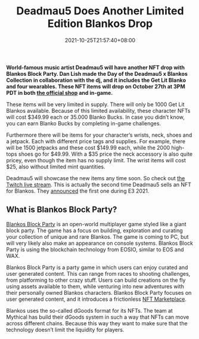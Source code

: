 ﻿---
title: "Deadmau5 Does Another Limited Edition Blankos Drop"
date: 2021-10-25T21:57:40+08:00
lastmod: 2021-10-25T16:45:40+08:00
draft: false
authors: ["Edna"]
description: "World-famous music artist Deadmau5 will have another NFT drop with Blankos Block Party. Dan Lish made the Day of the Deadmau5 x Blankos Collection in collaboration with the dj, and it includes the Get Lit Blanko and four wearables. These NFT items will drop on October 27th at 3PM PDT in both the official shop and in-game."
featuredImage: "blankos-block-party-deadmau5-dan-lish-nft-drop.png"
tags: ["Strategy Games","Play to Earn"]
categories: ["news"]
news: ["Strategy Games"]
weight: 
lightgallery: true
pinned: false
recommend: false
recommend1: false
---

**World-famous music artist Deadmau5 will have another NFT drop with Blankos Block Party. Dan Lish made the Day of the Deadmau5 x Blankos Collection in collaboration with the dj, and it includes the Get Lit Blanko and four wearables. These NFT items will drop on October 27th at 3PM PDT in both [the official shop](https://blankos.com/shop/) and in-game.**

These items will be very limited in supply. There will only be 1000 Get Lit Blankos available. Because of this limited availability, these character NFTs will cost $349.99 each or 35.000 Blanko Bucks. In case you didn’t know, you can earn Blanko Bucks by completing in-game challenges.

Furthermore there will be items for your character’s wrists, neck, shoes and a jetpack. Each with different price tags and supplies. For example, there will be 1500 jetpacks and these cost $149.99 each, while the 2000 high-tops shoes go for $49.99. With a $35 price the neck accessory is also quite pricey, even though the item has no supply limit. The wrist items will cost $25, also without limited mint quantities.

Deadmau5 will showcase the new items any time soon. So check out [the Twitch live stream](https://twitch.tv/deadmau5). This is actually the second time Deadmau5 sells an NFT for Blankos. They [announced](https://www.playtoearn.online/2021/06/14/deadmau5-and-burberry-coming-to-blankos-this-summer/) the first one during E3 2021.

## What is Blankos Block Party?

[Blankos Block Party](https://www.playtoearn.online/tag/blankos-block-party/) is an open-world multiplayer game styled like a giant block party. The game has a focus on building, exploration and curating your collection of unique and rare Blankos. The game is coming to PC, but will very likely also make an appearance on console systems. Blankos Block Party is using the blockchain technology from EOSIO, similar to EOS and WAX.

Blankos Block Party is a party game in which users can enjoy curated and user generated content. This can range from races to shooting challenges, from platforming to other crazy stuff. Users can build creations on the fly using assets available to them, while venturing into new adventures with their personally owned Blankos characters. Blankos Block Party focuses on user generated content, and it introduces a frictionless [NFT Marketplace](https://www.playtoearn.online/tag/nft-marketplace/).

Blankos uses the so-called dGoods format for its NFTs. The team at Mythical has build their dGoods system in such a way that NFTs can move across different chains. Because this way they want to make sure that the technology doesn’t limit the liquidity for players.


